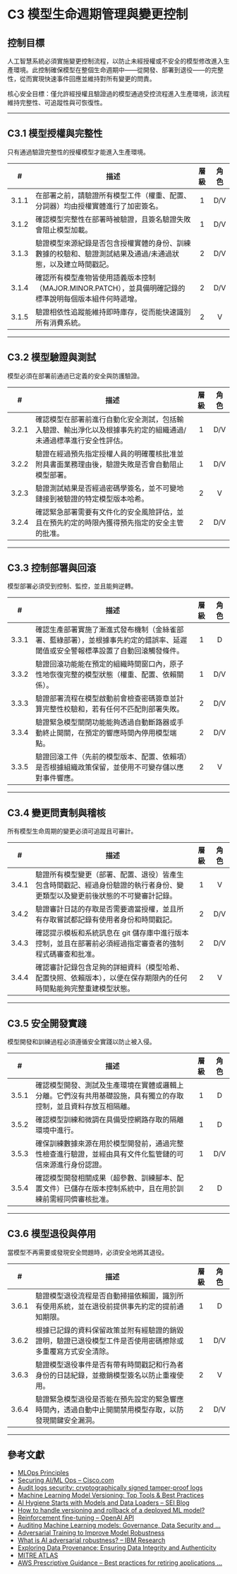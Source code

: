 # C3 模型生命週期管理與變更控制

## 控制目標

人工智慧系統必須實施變更控制流程，以防止未經授權或不安全的模型修改進入生產環境。此控制確保模型在整個生命週期中——從開發、部署到退役——的完整性，從而實現快速事件回應並維持對所有變更的問責。

核心安全目標：僅允許經授權且驗證過的模型通過受控流程進入生產環境，該流程維持完整性、可追蹤性與可恢復性。

---

## C3.1 模型授權與完整性

只有通過驗證完整性的授權模型才能進入生產環境。

|   #   | 描述                                                           | 層級  | 角色  |
| :---: | ------------------------------------------------------------ | :-: | :-: |
| 3.1.1 | 在部署之前，請驗證所有模型工件（權重、配置、分詞器）均由授權實體進行了加密簽名。                     |  1  | D/V |
| 3.1.2 | 確認模型完整性在部署時被驗證，且簽名驗證失敗會阻止模型加載。                               |  1  | D/V |
| 3.1.3 | 驗證模型來源紀錄是否包含授權實體的身份、訓練數據的校驗和、驗證測試結果及通過/未通過狀態，以及建立時間戳記。       |  2  | D/V |
| 3.1.4 | 確認所有模型產物皆使用語義版本控制（MAJOR.MINOR.PATCH），並具備明確記錄的標準說明每個版本組件何時遞增。 |  2  | D/V |
| 3.1.5 | 驗證相依性追蹤能維持即時庫存，從而能快速識別所有消費系統。                                |  2  |  V  |

---

## C3.2 模型驗證與測試

模型必須在部署前通過已定義的安全與防護驗證。

|   #   | 描述                                                       | 層級  | 角色  |
| :---: | -------------------------------------------------------- | :-: | :-: |
| 3.2.1 | 確認模型在部署前進行自動化安全測試，包括輸入驗證、輸出淨化以及根據事先約定的組織通過/未通過標準進行安全性評估。 |  1  | D/V |
| 3.2.2 | 驗證在經過預先指定授權人員的明確覆核批准並附具書面業務理由後，驗證失敗是否會自動阻止模型部署。          |  1  | D/V |
| 3.2.3 | 驗證測試結果是否經過密碼學簽名，並不可變地鏈接到被驗證的特定模型版本哈希。                    |  2  |  V  |
| 3.2.4 | 確認緊急部署需要有文件化的安全風險評估，並且在預先約定的時限內獲得預先指定的安全主管的批准。           |  2  | D/V |

---

## C3.3 控制部署與回滾

模型部署必須受到控制、監控，並且能夠逆轉。

|   #   | 描述                                                               | 層級  | 角色  |
| :---: | ---------------------------------------------------------------- | :-: | :-: |
| 3.3.1 | 確認生產部署實施了漸進式發布機制（金絲雀部署、藍綠部署），並根據事先約定的錯誤率、延遲閾值或安全警報標準設置了自動回滾觸發條件。 |  1  |  D  |
| 3.3.2 | 驗證回滾功能能在預定的組織時間窗口內，原子性地恢復完整的模型狀態（權重、配置、依賴關係）。                    |  1  | D/V |
| 3.3.3 | 驗證部署流程在模型啟動前會檢查密碼簽章並計算完整性校驗和，若有任何不匹配則部署失敗。                       |  2  | D/V |
| 3.3.4 | 驗證緊急模型關閉功能能夠透過自動斷路器或手動終止開關，在預定的響應時間內停用模型端點。                      |  2  | D/V |
| 3.3.5 | 驗證回滾工件（先前的模型版本、配置、依賴項）是否根據組織政策保留，並使用不可變存儲以應對事件響應。                |  2  |  V  |

---

## C3.4 變更問責制與稽核

所有模型生命周期的變更必須可追蹤且可審計。

|   #   | 描述                                                             | 層級  | 角色  |
| :---: | -------------------------------------------------------------- | :-: | :-: |
| 3.4.1 | 驗證所有模型變更（部署、配置、退役）皆產生包含時間戳記、經過身份驗證的執行者身份、變更類型以及變更前後狀態的不可變審計記錄。 |  1  |  V  |
| 3.4.2 | 驗證審計日誌的存取是否需要適當授權，並且所有存取嘗試都記錄有使用者身份和時間戳記。                      |  2  | D/V |
| 3.4.3 | 確認提示模板和系統訊息在 git 儲存庫中進行版本控制，並且在部署前必須經過指定審查者的強制程式碼審查和批准。        |  2  | D/V |
| 3.4.4 | 確認審計記錄包含足夠的詳細資料（模型哈希、配置快照、依賴版本），以便在保存期限內的任何時間點能夠完整重建模型狀態。      |  2  |  V  |

---

## C3.5 安全開發實踐

模型開發和訓練過程必須遵循安全實踐以防止被入侵。

|   #   | 描述                                                       | 層級  | 角色  |
| :---: | -------------------------------------------------------- | :-: | :-: |
| 3.5.1 | 確認模型開發、測試及生產環境在實體或邏輯上分離。它們沒有共用基礎設施，具有獨立的存取控制，並且資料存放互相隔離。 |  1  |  D  |
| 3.5.2 | 確認模型訓練和微調在具備受控網路存取的隔離環境中進行。                              |  1  |  D  |
| 3.5.3 | 確保訓練數據來源在用於模型開發前，通過完整性檢查進行驗證，並經由具有文件化監管鏈的可信來源進行身份認證。     |  1  | D/V |
| 3.5.4 | 確認模型開發相關成果（超參數、訓練腳本、配置文件）已儲存在版本控制系統中，且在用於訓練前需經同儕審核批准。    |  2  |  D  |

---

## C3.6 模型退役與停用

當模型不再需要或發現安全問題時，必須安全地將其退役。

|   #   | 描述                                                    | 層級  | 角色  |
| :---: | ----------------------------------------------------- | :-: | :-: |
| 3.6.1 | 驗證模型退役流程是否自動掃描依賴圖，識別所有使用系統，並在退役前提供事先約定的提前通知期限。        |  1  |  D  |
| 3.6.2 | 根據已記錄的資料保留政策並附有經驗證的銷毀證明，驗證已退役模型工件是否使用密碼擦除或多重覆寫方式安全清除。 |  1  | D/V |
| 3.6.3 | 驗證模型退役事件是否有帶有時間戳記和行為者身份的日誌紀錄，並撤銷模型簽名以防止重複使用。          |  2  |  V  |
| 3.6.4 | 驗證緊急模型退役是否能在預先設定的緊急響應時間內，透過自動中止開關禁用模型存取，以防發現關鍵安全漏洞。   |  2  | D/V |

---

## 參考文獻

* [MLOps Principles](https://ml-ops.org/content/mlops-principles)
* [Securing AI/ML Ops – Cisco.com](https://sec.cloudapps.cisco.com/security/center/resources/SecuringAIMLOps)
* [Audit logs security: cryptographically signed tamper-proof logs](https://www.cossacklabs.com/blog/audit-logs-security/)
* [Machine Learning Model Versioning: Top Tools & Best Practices](https://lakefs.io/blog/model-versioning/)
* [AI Hygiene Starts with Models and Data Loaders – SEI Blog](https://insights.sei.cmu.edu/documents/6190/AI-Hygiene-Starts-with-Models-and-Data-Loaders_1G0KTRh.pdf)
* [How to handle versioning and rollback of a deployed ML model?](https://learn.microsoft.com/en-au/answers/questions/1845378/how-to-handle-versioning-and-rollback-of-a-deploye)
* [Reinforcement fine-tuning – OpenAI API](https://platform.openai.com/docs/guides/reinforcement-fine-tuning)
* [Auditing Machine Learning models: Governance, Data Security and …](https://www.linkedin.com/pulse/auditing-machine-learning-models-governance-data-security-negrete-yn81f)
* [Adversarial Training to Improve Model Robustness](https://medium.com/%40amit25173/adversarial-training-to-improve-model-robustness-5e285b516713)
* [What is AI adversarial robustness? – IBM Research](https://research.ibm.com/blog/securing-ai-workflows-with-adversarial-robustness)
* [Exploring Data Provenance: Ensuring Data Integrity and Authenticity](https://www.astera.com/type/blog/data-provenance/)
* [MITRE ATLAS](https://atlas.mitre.org/)
* [AWS Prescriptive Guidance – Best practices for retiring applications …](https://docs.aws.amazon.com/pdfs/prescriptive-guidance/latest/migration-app-retirement-best-practices/migration-app-retirement-best-practices.pdf)

